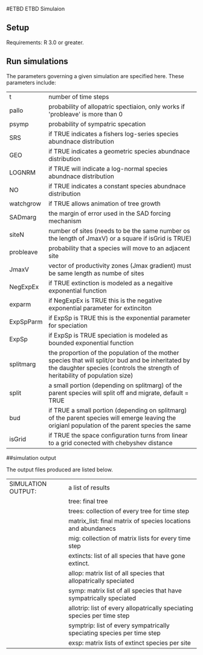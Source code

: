 #ETBD
ETBD Simulaion 

## Setup
Requirements: R 3.0 or greater.




## Run simulations
The parameters governing a given simulation are specified here. These parameters include:

<table>
  <tr>
    <td>t</td>
    <td>number of time steps</td>
  </tr>
  <tr>
    <td>pallo</td>
    <td>probability of allopatric spectiaion, only works if 'probleave' is more than 0</td>
  </tr>
  <tr>
    <td>psymp</td>
    <td>probability of sympatric specation</td>
  </tr>
  <tr>
    <td>SRS</td>
    <td>if TRUE indicates a fishers log-series species abundnace distribution</td>
  </tr>
  <tr>
    <td>GEO</td>
    <td>if TRUE indicates a geometric species abundnace distribution</td>
  </tr>
  <tr>
    <td>LOGNRM</td>
    <td>if TRUE will indicate a log-normal species abundnace distribution</td>
  </tr>
  <tr>
    <td>NO</td>
    <td>if TRUE indicates a constant species abundnace distribution</td>
  </tr> 
  <tr>
    <td>watchgrow</td>
    <td>if TRUE allows animation of tree growth</td>
  </tr>
  <tr>
    <td>SADmarg</td>
    <td>the margin of error used in the SAD forcing mechanism</td>
  </tr>
  <tr>
    <td>siteN</td>
    <td>number of sites (needs to be the same number os the length of JmaxV) or a square if isGrid is TRUE)</td>
  </tr>
  <tr>
    <td>probleave</td>
    <td>probability that a species will move to an adjacent site</td>
  </tr>
  <tr>
    <td>JmaxV</td>
    <td>vector of productivity zones (Jmax gradient) must be same length as numbe of sites</td>
  </tr>
   <tr>
    <td>NegExpEx</td>
    <td>if TRUE extinction is modeled as a negaitive exponential function</td>
  </tr>
    <tr>
    <td>exparm</td>
    <td>if NegExpEx is TRUE this is the negative exponential parameter for extinciton</td>
  </tr>
  <tr>
    <td>ExpSpParm</td>
    <td>if ExpSp is TRUE this is the exponential parameter for speciation</td>
  </tr>    
  <tr>
    <td>ExpSp</td>
    <td>if ExpSp is TRUE speciation is modeled as bounded exponential function</td>
  </tr>
  <tr>
   <td>splitmarg</td>
    <td>the proportion of the population of the mother species that will split/or bud and be inheritated by the daughter species (controls the strength of heritability of population size)</td>
  </tr> 
  <tr>
   <td>split</td>
    <td>a small portion (depending on splitmarg) of the parent species will split off and migrate, default = TRUE</td>
  </tr>
  <tr>
     <td>bud</td>
    <td>if TRUE a small portion (depending on splitmarg) of the parent species will emerge leaving the origianl population of the parent species the same</td>
  </tr>
    <td>isGrid</td>
    <td>if TRUE the space configuration turns from linear to a grid conected with chebyshev distance</td>
  </tr>
</table>








##simulation output 


The output files produced are listed below.

<table>
  <tr>
    <td>SIMULATION OUTPUT:</td>
    <td>a list of results</td>
  </tr>
  <tr>
    <td></td>
    <td>tree:   final tree</td>
  </tr>
  <tr>
    <td></td>
    <td>trees:   collection of every tree for time step</td>
  </tr>
  <tr>
    <td></td>
    <td>matrix_list:   final matrix of species locations and abundanecs</td>
  </tr>
  <tr>
    <td></td>
    <td>mig:   collection of matrix lists for every time step</td>  
  </tr>
  <tr>
    <td></td>
    <td>extincts:   list of all species that have gone extinct.</td>  
  </tr>
  <tr>
    <td></td>
    <td>allop:   matrix list of all species that allopatrically speciated</td>  
  </tr>
  <tr>
    <td></td>
    <td>symp:   matrix list of all species that have sympatrically speciated </td>  
  </tr>
  <tr>
    <td></td>
    <td>allotrip:   list of every allopatrically speciating species per time step</td>  
  </tr>
  <tr>
    <td></td>
    <td>symptrip:   list of every sympatrically speciating species per time step</td>  
  </tr>
  <tr>
    <td></td>
    <td>exsp:    matrix lists of extinct species per site </td>
  </tr>
</table>
